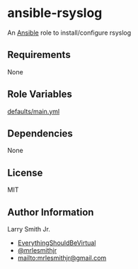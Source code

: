 # ansible-rsyslog

An [Ansible](https://www.ansible.com) role to install/configure rsyslog

## Requirements

None

## Role Variables

[defaults/main.yml](defaults/main.yml)

## Dependencies

None

## License

MIT

## Author Information

Larry Smith Jr.

-   [EverythingShouldBeVirtual](http://everythingshouldbevirtual.com)
-   [@mrlesmithjr](https://www.twitter.com/mrlesmithjr)
-   <mailto:mrlesmithjr@gmail.com>
